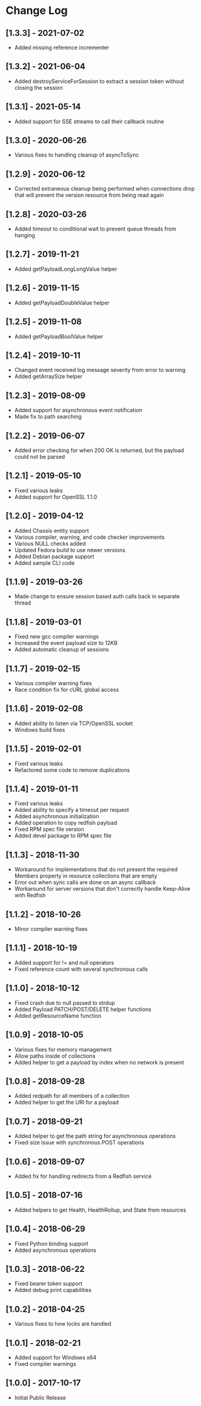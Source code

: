 # Change Log

## [1.3.3] - 2021-07-02
- Added missing reference incrementer

## [1.3.2] - 2021-06-04
- Added destroyServiceForSession to extract a session token without closing the session

## [1.3.1] - 2021-05-14
- Added support for SSE streams to call their callback routine

## [1.3.0] - 2020-06-26
- Various fixes to handling cleanup of asyncToSync

## [1.2.9] - 2020-06-12
- Corrected extraneous cleanup being performed when connections drop that will prevent the version resource from being read again

## [1.2.8] - 2020-03-26
- Added timeout to conditional wait to prevent queue threads from hanging

## [1.2.7] - 2019-11-21
- Added getPayloadLongLongValue helper

## [1.2.6] - 2019-11-15
- Added getPayloadDoubleValue helper

## [1.2.5] - 2019-11-08
- Added getPayloadBoolValue helper

## [1.2.4] - 2019-10-11
- Changed event received log message severity from error to warning
- Added getArraySize helper

## [1.2.3] - 2019-08-09
- Added support for asynchronous event notification
- Made fix to path searching

## [1.2.2] - 2019-06-07
- Added error checking for when 200 OK is returned, but the payload could not be parsed

## [1.2.1] - 2019-05-10
- Fixed various leaks
- Added support for OpenSSL 1.1.0

## [1.2.0] - 2019-04-12
- Added Chassis entity support
- Various compiler, warning, and code checker improvements
- Various NULL checks added
- Updated Fedora build to use newer versions
- Added Debian package support
- Added sample CLI code

## [1.1.9] - 2019-03-26
- Made change to ensure session based auth calls back in separate thread

## [1.1.8] - 2019-03-01
- Fixed new gcc compiler warnings
- Increased the event payload size to 12KB
- Added automatic cleanup of sessions

## [1.1.7] - 2019-02-15
- Various compiler warning fixes
- Race condition fix for cURL global access

## [1.1.6] - 2019-02-08
- Added ability to listen via TCP/OpenSSL socket
- Windows build fixes

## [1.1.5] - 2019-02-01
- Fixed various leaks
- Refactored some code to remove duplications

## [1.1.4] - 2019-01-11
- Fixed various leaks
- Added ability to specify a timeout per request
- Added asynchronous initialization
- Added operation to copy redfish payload
- Fixed RPM spec file version
- Added devel package to RPM spec file

## [1.1.3] - 2018-11-30
- Workaround for implementations that do not present the required Members property in resource collections that are empty
- Error out when sync calls are done on an async callback
- Workaround for server versions that don't correctly handle Keep-Alive with Redfish

## [1.1.2] - 2018-10-26
- Minor compiler warning fixes

## [1.1.1] - 2018-10-19
- Added support for != and null operators
- Fixed reference count with several synchronous calls

## [1.1.0] - 2018-10-12
- Fixed crash due to null passed to strdup
- Added Payload PATCH/POST/DELETE helper functions
- Added getResourceName function

## [1.0.9] - 2018-10-05
- Various fixes for memory management
- Allow paths inside of collections
- Added helper to get a payload by index when no network is present

## [1.0.8] - 2018-09-28
- Added redpath for all members of a collection
- Added helper to get the URI for a payload

## [1.0.7] - 2018-09-21
- Added helper to get the path string for asynchronous operations
- Fixed size issue with synchronous POST operations

## [1.0.6] - 2018-09-07
- Added fix for handling redirects from a Redfish service

## [1.0.5] - 2018-07-16
- Added helpers to get Health, HealthRollup, and State from resources

## [1.0.4] - 2018-06-29
- Fixed Python binding support
- Added asynchronous operations

## [1.0.3] - 2018-06-22
- Fixed bearer token support
- Added debug print capabilities

## [1.0.2] - 2018-04-25
- Various fixes to how locks are handled

## [1.0.1] - 2018-02-21
- Added support for Windows x64
- Fixed compiler warnings

## [1.0.0] - 2017-10-17
- Initial Public Release
